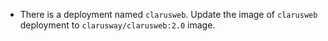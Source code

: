 - There is a deployment named `clarusweb`. Update the image of `clarusweb` deployment to `clarusway/clarusweb:2.0` image.